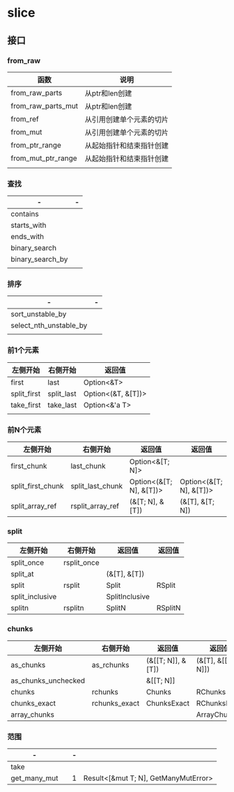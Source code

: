 # slice



## 接口



### from_raw

| 函数               | 说明                     |
| ------------------ | ------------------------ |
| from_raw_parts     | 从ptr和len创建           |
| from_raw_parts_mut | 从ptr和len创建           |
| from_ref           | 从引用创建单个元素的切片 |
| from_mut           | 从引用创建单个元素的切片 |
| from_ptr_range     | 从起始指针和结束指针创建 |
| from_mut_ptr_range | 从起始指针和结束指针创建 |
|                    |                          |

### 查找

| -                | -    |
| ---------------- | ---- |
| contains         |      |
| starts_with      |      |
| ends_with        |      |
| binary_search    |      |
| binary_search_by |      |
|                  |      |

### 排序

| -                      | -    |
| ---------------------- | ---- |
| sort_unstable_by       |      |
| select_nth_unstable_by |      |
|                        |      |



### 前1个元素

| 左侧开始    | 右侧开始   | 返回值             |
| ----------- | ---------- | ------------------ |
| first       | last       | Option<&T>         |
| split_first | split_last | Option<(&T, &[T])> |
| take_first  | take_last  | Option<&'a T>      |
|             |            |                    |



### 前N个元素

| 左侧开始          | 右侧开始         | 返回值                  | 返回值                  |
| ----------------- | ---------------- | ----------------------- | ----------------------- |
| first_chunk       | last_chunk       | Option<&[T; N]>         |                         |
| split_first_chunk | split_last_chunk | Option<(&[T; N], &[T])> | Option<(&[T; N], &[T])> |
| split_array_ref   | rsplit_array_ref | (&[T; N], &[T])         | (&[T], &[T; N])         |



### split

| 左侧开始        | 右侧开始    | 返回值         | 返回值  |
| --------------- | ----------- | -------------- | ------- |
| split_once      | rsplit_once |                |         |
| split_at        |             | (&[T], &[T])   |         |
| split           | rsplit      | Split          | RSplit  |
| split_inclusive |             | SplitInclusive |         |
| splitn          | rsplitn     | SplitN         | RSplitN |



### chunks

| 左侧开始            | 右侧开始      | 返回值            | 返回值            |
| ------------------- | ------------- | ----------------- | ----------------- |
| as_chunks           | as_rchunks    | (&[[T; N]], &[T]) | (&[T], &[[T; N]]) |
| as_chunks_unchecked |               | &[[T; N]]         |                   |
| chunks              | rchunks       | Chunks            | RChunks           |
| chunks_exact        | rchunks_exact | ChunksExact       | RChunksExact      |
| array_chunks        |               |                   | ArrayChunks       |



### 范围

| -            |      | -    |                                         |
| ------------ | ---- | ---- | --------------------------------------- |
| take         |      |      |                                         |
| get_many_mut |      | 1    | Result<[&mut T; N], GetManyMutError<N>> |




